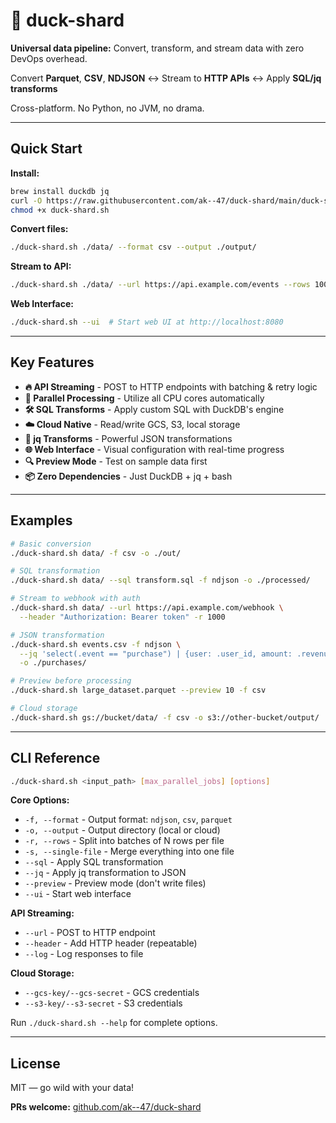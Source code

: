 # 🦆 duck-shard 

**Universal data pipeline:** Convert, transform, and stream data with zero DevOps overhead.

Convert **Parquet**, **CSV**, **NDJSON** ↔ Stream to **HTTP APIs** ↔ Apply **SQL/jq transforms**

Cross-platform. No Python, no JVM, no drama.

---

## Quick Start

**Install:**
```bash
brew install duckdb jq
curl -O https://raw.githubusercontent.com/ak--47/duck-shard/main/duck-shard.sh
chmod +x duck-shard.sh
```

**Convert files:**
```bash
./duck-shard.sh ./data/ --format csv --output ./output/
```

**Stream to API:**
```bash
./duck-shard.sh ./data/ --url https://api.example.com/events --rows 1000
```

**Web Interface:**
```bash
./duck-shard.sh --ui  # Start web UI at http://localhost:8080
```

---

## Key Features

- **🔥 API Streaming** - POST to HTTP endpoints with batching & retry logic
- **🚀 Parallel Processing** - Utilize all CPU cores automatically  
- **🛠️ SQL Transforms** - Apply custom SQL with DuckDB's engine
- **☁️ Cloud Native** - Read/write GCS, S3, local storage
- **🎯 jq Transforms** - Powerful JSON transformations
- **🌐 Web Interface** - Visual configuration with real-time progress
- **🔍 Preview Mode** - Test on sample data first
- **📦 Zero Dependencies** - Just DuckDB + jq + bash

---

## Examples

```bash
# Basic conversion
./duck-shard.sh data/ -f csv -o ./out/

# SQL transformation  
./duck-shard.sh data/ --sql transform.sql -f ndjson -o ./processed/

# Stream to webhook with auth
./duck-shard.sh data/ --url https://api.example.com/webhook \
  --header "Authorization: Bearer token" -r 1000

# JSON transformation
./duck-shard.sh events.csv -f ndjson \
  --jq 'select(.event == "purchase") | {user: .user_id, amount: .revenue}' \
  -o ./purchases/

# Preview before processing
./duck-shard.sh large_dataset.parquet --preview 10 -f csv

# Cloud storage
./duck-shard.sh gs://bucket/data/ -f csv -o s3://other-bucket/output/
```

---

## CLI Reference

```bash
./duck-shard.sh <input_path> [max_parallel_jobs] [options]
```

**Core Options:**
- `-f, --format` - Output format: `ndjson`, `csv`, `parquet`
- `-o, --output` - Output directory (local or cloud)
- `-r, --rows` - Split into batches of N rows per file
- `-s, --single-file` - Merge everything into one file
- `--sql` - Apply SQL transformation
- `--jq` - Apply jq transformation to JSON
- `--preview` - Preview mode (don't write files)
- `--ui` - Start web interface

**API Streaming:**
- `--url` - POST to HTTP endpoint
- `--header` - Add HTTP header (repeatable)
- `--log` - Log responses to file

**Cloud Storage:**
- `--gcs-key/--gcs-secret` - GCS credentials
- `--s3-key/--s3-secret` - S3 credentials

Run `./duck-shard.sh --help` for complete options.

---

## License

MIT — go wild with your data!

**PRs welcome:** [github.com/ak--47/duck-shard](https://github.com/ak--47/duck-shard)